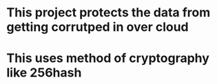 # This project protects the data from getting corrutped in over cloud 
# This uses method of cryptography like 256hash